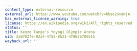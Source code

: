 ```yaml
---
content_type: external-resource
external_url: https://www.youtube.com/watch?v=hbeo2nvaNjA
has_external_license_warning: true
license: https://en.wikipedia.org/wiki/All_rights_reserved
status: ''
title: Kenzo Tange's Yoyogi Olympic Arena
uid: 2a0782fe-92a4-4f55-8521-4f002670051b
wayback_url: ''
---
```

